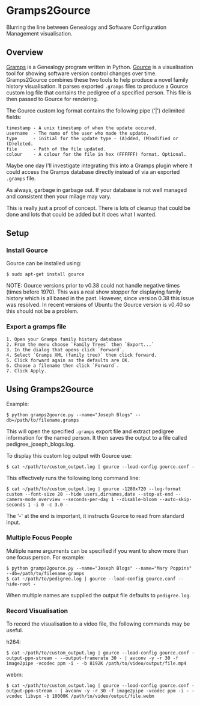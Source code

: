 # Gramps2Gource

Blurring the line between Genealogy and Software Configuration Management visualisation.

## Overview

[Gramps](gramps-project.org) is a Genealogy program written in Python. [Gource](https://code.google.com/p/gource/) is a visualisation tool for showing software version control changes over time. Gramps2Gource combines these two tools to help produce a novel family history visualisation. It parses exported `.gramps` files to produce a Gource custom log file that contains the pedigree of a specified person. This file is then passed to Gource for rendering.

The Gource custom log format contains the following pipe ('|') delimited fields:

    timestamp - A unix timestamp of when the update occured.
    username  - The name of the user who made the update.
    type      - initial for the update type - (A)dded, (M)odified or (D)eleted.
    file      - Path of the file updated.
    colour    - A colour for the file in hex (FFFFFF) format. Optional.

Maybe one day I'll investigate integrating this into a Gramps plugin where it could access the Gramps database directly instead of via an exported `.gramps` file.

As always, garbage in garbage out. If your database is not well managed and consistent then your milage may vary.

This is really just a proof of concept. There is lots of cleanup that could be done and lots that could be added but it does what I wanted.

## Setup

### Install Gource

Gource can be installed using:

    $ sudo apt-get install gource

NOTE: Gource versions prior to v0.38 could not handle negative times (times before 1970). This was a real show stopper for displaying family history which is all based in the past. However, since version 0.38 this issue was resolved. In recent versions of Ubuntu the Gource version is v0.40 so this should not be a problem.


### Export a gramps file

    1. Open your Gramps family history database
    2. From the menu choose `Family Trees` then `Export...`
    3. In the dialog that opens click `Forward`.
    4. Select `Gramps XML (family tree)` then click forward.
    5. Click forward again as the defaults are OK.
    6. Choose a filename then click `Forward`.
    7. Click Apply.


## Using Gramps2Gource

Example:

    $ python gramps2gource.py --name="Joseph Blogs" --db=/path/to/filename.gramps

This will open the specified `.gramps` export file and extract pedigree information for the named person. It then saves the output to a file called pedigree_joseph_blogs.log.

To display this custom log output with Gource use:

    $ cat ~/path/to/custom_output.log | gource --load-config gource.conf -

This effectively runs the following long command line:

    $ cat ~/path/to/custom_output.log | gource -1280x720 --log-format custom --font-size 20 --hide users,dirnames,date --stop-at-end --camera-mode overview --seconds-per-day 1 --disable-bloom --auto-skip-seconds 1 -i 0 -c 3.0 -

The '-' at the end is important, it instructs Gource to read from standard input.

### Multiple Focus People

Multiple name arguments can be specified if you want to show more than one focus person. For example:

    $ python gramps2gource.py --name="Joseph Blogs" --name="Mary Poppins" --db=/path/to/filename.gramps
    $ cat ~/path/to/pedigree.log | gource --load-config gource.conf --hide-root -

When multiple names are supplied the output file defaults to `pedigree.log`.

### Record Visualisation

To record the visualisation to a video file, the following commands may be useful.

h264:

    $ cat ~/path/to/custom_output.log | gource --load-config gource.conf -output-ppm-stream - --output-framerate 30 - | avconv -y -r 30 -f image2pipe -vcodec ppm -i - -b 8192K /path/to/video/output/file.mp4

webm:

    $ cat ~/path/to/custom_output.log | gource --load-config gource.conf -output-ppm-stream - | avconv -y -r 30 -f image2pipe -vcodec ppm -i - -vcodec libvpx -b 10000K /path/to/video/output/file.webm
